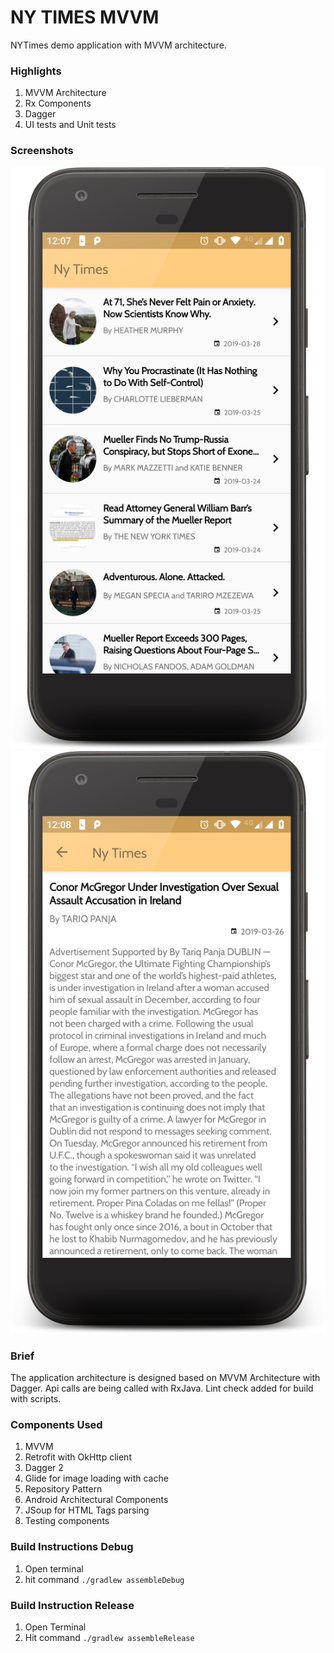 # NY TIMES MVVM
NYTimes demo application with MVVM architecture.

### Highlights

1. MVVM Architecture
2. Rx Components
3. Dagger
4. UI tests and Unit tests

### Screenshots
![Alt text](/screenshots/news_feeds.png?raw=true "News Feeds")
![Alt text](/screenshots/news_details.png?raw=true "News Details")

### Brief
The application architecture is designed based on MVVM Architecture with Dagger.
Api calls are being called with RxJava.
Lint check added for build with scripts.


### Components Used
1. MVVM
2. Retrofit with OkHttp client
3. Dagger 2
4. Glide for image loading with cache
5. Repository Pattern
6. Android Architectural Components
7. JSoup for HTML Tags parsing
8. Testing components

### Build Instructions Debug
1. Open terminal
2. hit command `./gradlew assembleDebug`

### Build Instruction Release
1. Open Terminal
2. Hit command `./gradlew assembleRelease`
